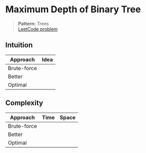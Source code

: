 # Maximum Depth of Binary Tree

> **Pattern:** Trees  
> [LeetCode problem](https://leetcode.com/problems/maximum-depth-of-binary-tree/)

## Intuition

| Approach | Idea |
|----------|------|
| Brute-force | |
| Better | |
| Optimal | |

## Complexity

| Approach  | Time | Space |
|-----------|------|-------|
| Brute-force |  |  |
| Better |  |  |
| Optimal |  |  |

